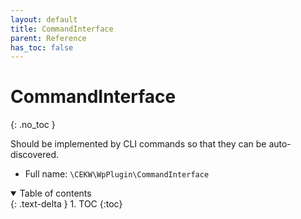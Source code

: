 ```yaml
---
layout: default
title: CommandInterface
parent: Reference
has_toc: false
---
```


# CommandInterface
{: .no_toc }

Should be implemented by CLI commands so that they can be auto-discovered.



* Full name: `\CEKW\WpPlugin\CommandInterface`


<details open markdown="block">
  <summary>
    Table of contents
  </summary>
  {: .text-delta }
1. TOC
{:toc}
</details>



